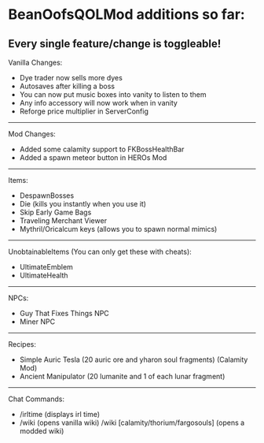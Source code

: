 # BeanOofsQOLMod additions so far:
## Every single feature/change is toggleable!

Vanilla Changes:
* Dye trader now sells more dyes
* Autosaves after killing a boss
* You can now put music boxes into vanity to listen to them
* Any info accessory will now work when in vanity
* Reforge price multiplier in ServerConfig

***

Mod Changes:
* Added some calamity support to FKBossHealthBar
* Added a spawn meteor button in HEROs Mod

***

Items:
* DespawnBosses
* Die (kills you instantly when you use it)
* Skip Early Game Bags
* Traveling Merchant Viewer
* Mythril/Oricalcum keys (allows you to spawn normal mimics)

***

UnobtainableItems (You can only get these with cheats):
* UltimateEmblem
* UltimateHealth

***

NPCs:
* Guy That Fixes Things NPC
* Miner NPC

***

Recipes:
* Simple Auric Tesla (20 auric ore and yharon soul fragments) (Calamity Mod)
* Ancient Manipulator (20 lumanite and 1 of each lunar fragment)

***

Chat Commands:
* /irltime (displays irl time)
* /wiki (opens vanilla wiki)
/wiki [calamity/thorium/fargosouls] (opens a modded wiki)
